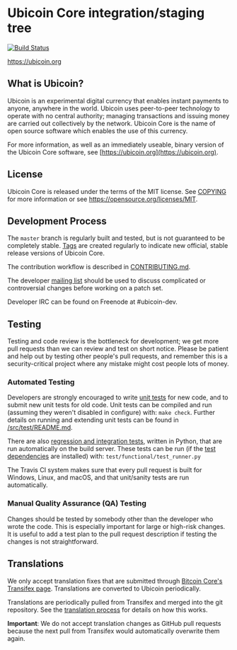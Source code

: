 Ubicoin Core integration/staging tree
=====================================

[![Build Status](https://travis-ci.org/ubicoin-project/ubicoin.svg?branch=master)](https://travis-ci.org/ubicoin-project/ubicoin)

https://ubicoin.org

What is Ubicoin?
----------------

Ubicoin is an experimental digital currency that enables instant payments to
anyone, anywhere in the world. Ubicoin uses peer-to-peer technology to operate
with no central authority; managing transactions and issuing money are carried
out collectively by the network. Ubicoin Core is the name of open source
software which enables the use of this currency.

For more information, as well as an immediately useable, binary version of
the Ubicoin Core software, see [https://ubicoin.org](https://ubicoin.org).

License
-------

Ubicoin Core is released under the terms of the MIT license. See [COPYING](COPYING) for more
information or see https://opensource.org/licenses/MIT.

Development Process
-------------------

The `master` branch is regularly built and tested, but is not guaranteed to be
completely stable. [Tags](https://github.com/ubicoin-project/ubicoin/tags) are created
regularly to indicate new official, stable release versions of Ubicoin Core.

The contribution workflow is described in [CONTRIBUTING.md](CONTRIBUTING.md).

The developer [mailing list](https://groups.google.com/forum/#!forum/ubicoin-dev)
should be used to discuss complicated or controversial changes before working
on a patch set.

Developer IRC can be found on Freenode at #ubicoin-dev.

Testing
-------

Testing and code review is the bottleneck for development; we get more pull
requests than we can review and test on short notice. Please be patient and help out by testing
other people's pull requests, and remember this is a security-critical project where any mistake might cost people
lots of money.

### Automated Testing

Developers are strongly encouraged to write [unit tests](src/test/README.md) for new code, and to
submit new unit tests for old code. Unit tests can be compiled and run
(assuming they weren't disabled in configure) with: `make check`. Further details on running
and extending unit tests can be found in [/src/test/README.md](/src/test/README.md).

There are also [regression and integration tests](/test), written
in Python, that are run automatically on the build server.
These tests can be run (if the [test dependencies](/test) are installed) with: `test/functional/test_runner.py`

The Travis CI system makes sure that every pull request is built for Windows, Linux, and macOS, and that unit/sanity tests are run automatically.

### Manual Quality Assurance (QA) Testing

Changes should be tested by somebody other than the developer who wrote the
code. This is especially important for large or high-risk changes. It is useful
to add a test plan to the pull request description if testing the changes is
not straightforward.

Translations
------------

We only accept translation fixes that are submitted through [Bitcoin Core's Transifex page](https://www.transifex.com/projects/p/ubicoin/).
Translations are converted to Ubicoin periodically.

Translations are periodically pulled from Transifex and merged into the git repository. See the
[translation process](doc/translation_process.md) for details on how this works.

**Important**: We do not accept translation changes as GitHub pull requests because the next
pull from Transifex would automatically overwrite them again.
